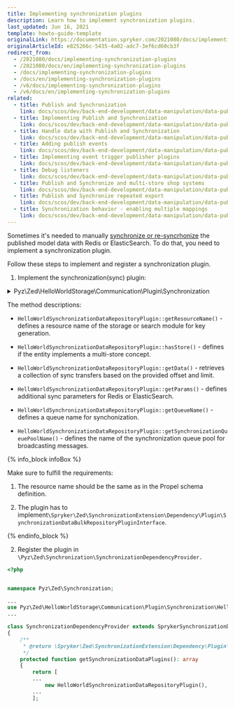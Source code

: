 ```yaml
---
title: Implementing synchronization plugins
description: Learn how to implement synchronization plugins.
last_updated: Jun 16, 2021
template: howto-guide-template
originalLink: https://documentation.spryker.com/2021080/docs/implementing-synchronization-plugins
originalArticleId: e825266c-5435-4a02-adc7-3ef6cd60cb3f
redirect_from:
  - /2021080/docs/implementing-synchronization-plugins
  - /2021080/docs/en/implementing-synchronization-plugins
  - /docs/implementing-synchronization-plugins
  - /docs/en/implementing-synchronization-plugins
  - /v6/docs/implementing-synchronization-plugins
  - /v6/docs/en/implementing-synchronization-plugins
related:
  - title: Publish and Synchronization
    link: docs/scos/dev/back-end-development/data-manipulation/data-publishing/publish-and-synchronization.html
  - title: Implementing Publish and Synchronization
    link: docs/scos/dev/back-end-development/data-manipulation/data-publishing/implementing-publish-and-synchronization.html
  - title: Handle data with Publish and Synchronization
    link: docs/scos/dev/back-end-development/data-manipulation/data-publishing/handle-data-with-publish-and-synchronization.html
  - title: Adding publish events
    link: docs/scos/dev/back-end-development/data-manipulation/data-publishing/add-publish-events.html
  - title: Implementing event trigger publisher plugins
    link: docs/scos/dev/back-end-development/data-manipulation/data-publishing/implementing-event-trigger-publisher-plugins.html
  - title: Debug listeners
    link: docs/scos/dev/back-end-development/data-manipulation/data-publishing/debug-listeners.html
  - title: Publish and Synchronize and multi-store shop systems
    link: docs/scos/dev/back-end-development/data-manipulation/data-publishing/publish-and-synchronize-and-multi-store-shop-systems.html
  - title: Publish and Synchronize repeated export
    link: docs/scos/dev/back-end-development/data-manipulation/data-publishing/publish-and-synchronize-repeated-export.html
  - title: Synchronization behavior - enabling multiple mappings
    link: docs/scos/dev/back-end-development/data-manipulation/data-publishing/synchronization-behavior-enabling-multiple-mappings.html
---
```


Sometimes it's needed to manually [synchronize or re-syncrhonize](/docs/scos/dev/back-end-development/data-manipulation/data-publishing/publish-and-synchronize-repeated-export.html#published-data-re-generation) the published model data with Redis or ElasticSearch. To do that, you need to implement a synchronization plugin.

Follow these steps to implement and register a synchronization plugin.

1.  Implement the synchronization(sync) plugin:

<details>
    <summary markdown='span'>Pyz\Zed\HelloWorldStorage\Communication\Plugin\Synchronization</summary>

```php
<?php

namespace Pyz\Zed\HelloWorldStorage\Communication\Plugin\Synchronization;

use Pyz\Shared\HelloWorldStorage\HelloWorldStorageConfig;
use Spryker\Zed\Kernel\Communication\AbstractPlugin;
use Spryker\Zed\SynchronizationExtension\Dependency\Plugin\SynchronizationDataBulkRepositoryPluginInterface;

/**
 * @method \Spryker\Zed\HelloWorldStorage\Business\HelloWorldStorageFacadeInterface getFacade()
 * @method \Spryker\Zed\HelloWorldStorage\Communication\HelloWorldStorageCommunicationFactory getFactory()
 * @method \Spryker\Zed\HelloWorldStorage\HelloWorldStorageConfig getConfig()
 * @method \Spryker\Zed\HelloWorldStorage\Persistence\HelloWorldStorageRepositoryInterface getRepository()
 */
class HelloWorldSynchronizationDataRepositoryPlugin extends AbstractPlugin implements SynchronizationDataBulkRepositoryPluginInterface
{
    /**
     * @return string
     */
    public function getResourceName(): string
    {
        return HelloWorldStorageConfig::HELLO_WORLD_RESOURCE_NAME;
    }

    /**
     * @return bool
     */
    public function hasStore(): bool
    {
        return false;
    }

    /**
     * @param int $offset
     * @param int $limit
     * @param int[] $ids
     *
     * @return \Generated\Shared\Transfer\SynchronizationDataTransfer[]
     */
    public function getData(int $offset, int $limit, array $ids = []): array
    {
        return $this->getFacade()->findHelloWorldStorageDataTransferByIds($offset, $limit, $ids);
    }

    /**
     * @return array
     */
    public function getParams(): array
    {
        return [];
    }

    /**
     * @return string
     */
    public function getQueueName(): string
    {
        return HelloWorldStorageConfig::SYNC_STORAGE_HELLO_WORLD;
    }

    /**
     * @return string|null
     */
    public function getSynchronizationQueuePoolName(): ?string
    {
        return $this->getFactory()->getConfig()->getHelloWorldStorageSynchronizationPoolName();
    }
}
```

</details>


The method descriptions:

*   `HelloWorldSynchronizationDataRepositoryPlugin::getResourceName()` - defines a resource name of the storage or search module for key generation.

*   `HelloWorldSynchronizationDataRepositoryPlugin::hasStore()` - defines if the entity implements a multi-store concept.

*   `HelloWorldSynchronizationDataRepositoryPlugin::getData()` - retrieves a collection of sync transfers based on the provided offset and limit.

*   `HelloWorldSynchronizationDataRepositoryPlugin::getParams()` - defines additional sync parameters for Redis or ElasticSearch.

*   `HelloWorldSynchronizationDataRepositoryPlugin::getQueueName()` - defines a queue name for synchonization.

*   `HelloWorldSynchronizationDataRepositoryPlugin::getSynchronizationQueuePoolName()` \- defines the name of the synchronization queue pool for broadcasting messages.

{% info_block infoBox %}

Make sure to fulfill the requirements:

1.  The resource name should be the same as in the Propel schema definition.

2.  The plugin has to implement`\Spryker\Zed\SynchronizationExtension\Dependency\Plugin\SynchronizationDataBulkRepositoryPluginInterface`.

{% endinfo_block %}

2. Register the plugin in `\Pyz\Zed\Synchronization\SynchronizationDependencyProvider.`

```php
<?php


namespace Pyz\Zed\Synchronization;

...
use Pyz\Zed\HelloWorldStorage\Communication\Plugin\Synchronization\HelloWorldSynchronizationDataRepositoryPlugin;
...

class SynchronizationDependencyProvider extends SprykerSynchronizationDependencyProvider
{
    /**
     * @return \Spryker\Zed\SynchronizationExtension\Dependency\Plugin\SynchronizationDataPluginInterface[]
     */
    protected function getSynchronizationDataPlugins(): array
    {
        return [
        ...
            new HelloWorldSynchronizationDataRepositoryPlugin(),
        ...    
        ];
```
